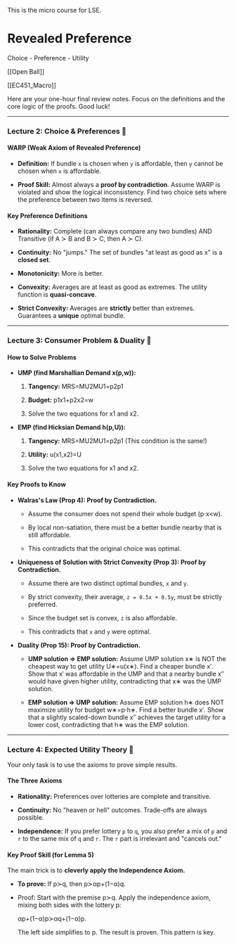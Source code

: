 This is the micro course for LSE. 


# Revealed Preference

Choice - Preference - Utility 

[[Open Ball]]


[[EC451_Macro]]


Here are your one-hour final review notes. Focus on the definitions and the core logic of the proofs. Good luck!

---

### Lecture 2: Choice & Preferences 🧐

#### **WARP (Weak Axiom of Revealed Preference)**

- **Definition:** If bundle `x` is chosen when `y` is affordable, then `y` cannot be chosen when `x` is affordable.
    
- **Proof Skill:** Almost always a **proof by contradiction**. Assume WARP is violated and show the logical inconsistency. Find two choice sets where the preference between two items is reversed.
    

#### **Key Preference Definitions**

- **Rationality:** Complete (can always compare any two bundles) AND Transitive (if A ≻ B and B ≻ C, then A ≻ C).
    
- **Continuity:** No "jumps." The set of bundles "at least as good as x" is a **closed set**.
    
- **Monotonicity:** More is better.
    
- **Convexity:** Averages are at least as good as extremes. The utility function is **quasi-concave**.
    
- **Strict Convexity:** Averages are **strictly** better than extremes. Guarantees a **unique** optimal bundle.
    

---

### Lecture 3: Consumer Problem & Duality 🛒

#### **How to Solve Problems**

- **UMP (find Marshallian Demand x(p,w)):**
    
    1. **Tangency:** MRS=MU2​MU1​​=p2​p1​​
        
    2. **Budget:** p1​x1​+p2​x2​=w
        
    3. Solve the two equations for x1​ and x2​.
        
- **EMP (find Hicksian Demand h(p,U)):**
    
    1. **Tangency:** MRS=MU2​MU1​​=p2​p1​​ (This condition is the same!)
        
    2. **Utility:** u(x1​,x2​)=U
        
    3. Solve the two equations for x1​ and x2​.
        

#### **Key Proofs to Know**

- **Walras's Law (Prop 4): Proof by Contradiction.**
    
    - Assume the consumer does not spend their whole budget (p⋅x<w).
        
    - By local non-satiation, there must be a better bundle nearby that is still affordable.
        
    - This contradicts that the original choice was optimal.
        
- **Uniqueness of Solution with Strict Convexity (Prop 3): Proof by Contradiction.**
    
    - Assume there are two distinct optimal bundles, `x` and `y`.
        
    - By strict convexity, their average, `z = 0.5x + 0.5y`, must be strictly preferred.
        
    - Since the budget set is convex, `z` is also affordable.
        
    - This contradicts that `x` and `y` were optimal.
        
- **Duality (Prop 15): Proof by Contradiction.**
    
    - **UMP solution ⇒ EMP solution:** Assume UMP solution x∗ is NOT the cheapest way to get utility U∗=u(x∗). Find a cheaper bundle x′. Show that x′ was affordable in the UMP and that a nearby bundle x′′ would have given higher utility, contradicting that x∗ was the UMP solution.
        
    - **EMP solution ⇒ UMP solution:** Assume EMP solution h∗ does NOT maximize utility for budget w∗=p⋅h∗. Find a better bundle x′. Show that a slightly scaled-down bundle x′′ achieves the target utility for a lower cost, contradicting that h∗ was the EMP solution.
        

---

### Lecture 4: Expected Utility Theory 🎲

Your only task is to use the axioms to prove simple results.

#### **The Three Axioms**

- **Rationality:** Preferences over lotteries are complete and transitive.
    
- **Continuity:** No "heaven or hell" outcomes. Trade-offs are always possible.
    
- **Independence:** If you prefer lottery `p` to `q`, you also prefer a mix of `p` and `r` to the same mix of `q` and `r`. The `r` part is irrelevant and "cancels out."
    

#### **Key Proof Skill (for Lemma 5)**

The main trick is to **cleverly apply the Independence Axiom.**

- **To prove:** If p≻q, then p≻αp+(1−α)q.
    
- Proof: Start with the premise p≻q. Apply the independence axiom, mixing both sides with the lottery p:
    
    αp+(1−α)p≻αq+(1−α)p.
    
    The left side simplifies to p. The result is proven. This pattern is key.


